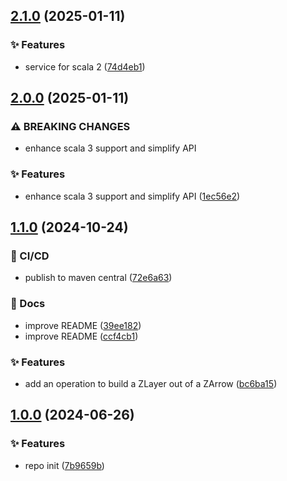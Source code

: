 ## [2.1.0](https://github.com/broij/zarrow/compare/v2.0.0...v2.1.0) (2025-01-11)

### ✨ Features

* service for scala 2 ([74d4eb1](https://github.com/broij/zarrow/commit/74d4eb1a6bae20ce256415e09d95b2a3d8eff068))

## [2.0.0](https://github.com/broij/zarrow/compare/v1.1.0...v2.0.0) (2025-01-11)

### ⚠ BREAKING CHANGES

* enhance scala 3 support and simplify API

### ✨ Features

* enhance scala 3 support and simplify API ([1ec56e2](https://github.com/broij/zarrow/commit/1ec56e2383793a597bf99df21792c258047c1bff))

## [1.1.0](https://github.com/broij/zarrow/compare/v1.0.0...v1.1.0) (2024-10-24)

### 👷 CI/CD

* publish to maven central ([72e6a63](https://github.com/broij/zarrow/commit/72e6a63b5dc4126f4a2ea90c543984f41d028b55))

### 📖 Docs

* improve README ([39ee182](https://github.com/broij/zarrow/commit/39ee182ecca42ac948df2ba7693e7e4b75b5c3c0))
* improve README ([ccf4cb1](https://github.com/broij/zarrow/commit/ccf4cb12246bbf56e9926ab7d9bb96a9b68000d3))

### ✨ Features

* add an operation to build a ZLayer out of a ZArrow ([bc6ba15](https://github.com/broij/zarrow/commit/bc6ba156fac26259929a9ebb9f98f4766ce49bbb))

## [1.0.0](https://github.com/broij/zarrow/compare/...v1.0.0) (2024-06-26)

### ✨ Features

* repo init ([7b9659b](https://github.com/broij/zarrow/commit/7b9659b4a062b22c103e4d1d6a368d46e29c6634))
